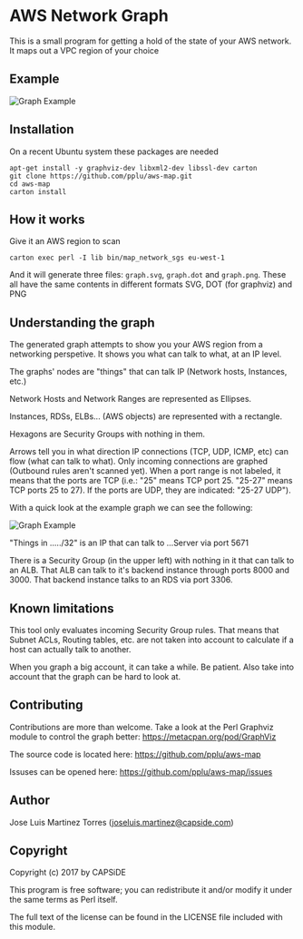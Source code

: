 # AWS Network Graph

This is a small program for getting a hold of the state of your AWS network. It maps out
a VPC region of your choice

## Example

![Graph Example](https://raw.githubusercontent.com/pplu/aws-map/master/examples/graph1.png)

## Installation

On a recent Ubuntu system these packages are needed

```
apt-get install -y graphviz-dev libxml2-dev libssl-dev carton
git clone https://github.com/pplu/aws-map.git
cd aws-map
carton install
```

## How it works

Give it an AWS region to scan

```
carton exec perl -I lib bin/map_network_sgs eu-west-1
```

And it will generate three files: `graph.svg`, `graph.dot` and `graph.png`. These
all have the same contents in different formats SVG, DOT (for graphviz) and PNG

## Understanding the graph

The generated graph attempts to show you your AWS region from a networking perspetive. It shows you what can talk to what, at an IP level.

The graphs' nodes are "things" that can talk IP (Network hosts, Instances, etc.)

Network Hosts and Network Ranges are represented as Ellipses.

Instances, RDSs, ELBs... (AWS objects) are represented with a rectangle.

Hexagons are Security Groups with nothing in them.

Arrows tell you in what direction IP connections (TCP, UDP, ICMP, etc) can flow (what can talk to what). Only incoming connections are graphed (Outbound rules aren't scanned yet). When a port range is not labeled, it means that the ports are TCP (i.e.: "25" means TCP port 25. "25-27" means TCP ports 25 to 27). If the ports are UDP, they are indicated: "25-27 UDP").

With a quick look at the example graph we can see the following:

![Graph Example](https://raw.githubusercontent.com/pplu/aws-map/master/examples/graph1.png)

"Things in ...../32" is an IP that can talk to ...Server via port 5671

There is a Security Group (in the upper left) with nothing in it that can talk to an ALB. That ALB can talk to it's backend instance through ports 8000 and 3000. That backend instance talks to an RDS via port 3306.

## Known limitations

This tool only evaluates incoming Security Group rules. That means that Subnet ACLs, Routing tables, etc. are not taken into account to calculate if a host can actually talk to another.

When you graph a big account, it can take a while. Be patient. Also take into account that the graph can be hard to look at.

## Contributing

Contributions are more than welcome. Take a look at the Perl Graphviz module to control the graph better: https://metacpan.org/pod/GraphViz

The source code is located here: https://github.com/pplu/aws-map

Issuses can be opened here: https://github.com/pplu/aws-map/issues

## Author

Jose Luis Martinez Torres (joseluis.martinez@capside.com)

## Copyright

Copyright (c) 2017 by CAPSiDE

This program is free software; you can redistribute
it and/or modify it under the same terms as Perl itself.

The full text of the license can be found in the
LICENSE file included with this module.
